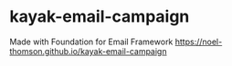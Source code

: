 # kayak-email-campaign
Made with Foundation for Email Framework https://noel-thomson.github.io/kayak-email-campaign
